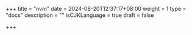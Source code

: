 +++
title = "nvm"
date = 2024-08-20T12:37:17+08:00
weight = 1
type = "docs"
description = ""
isCJKLanguage = true
draft = false

+++

